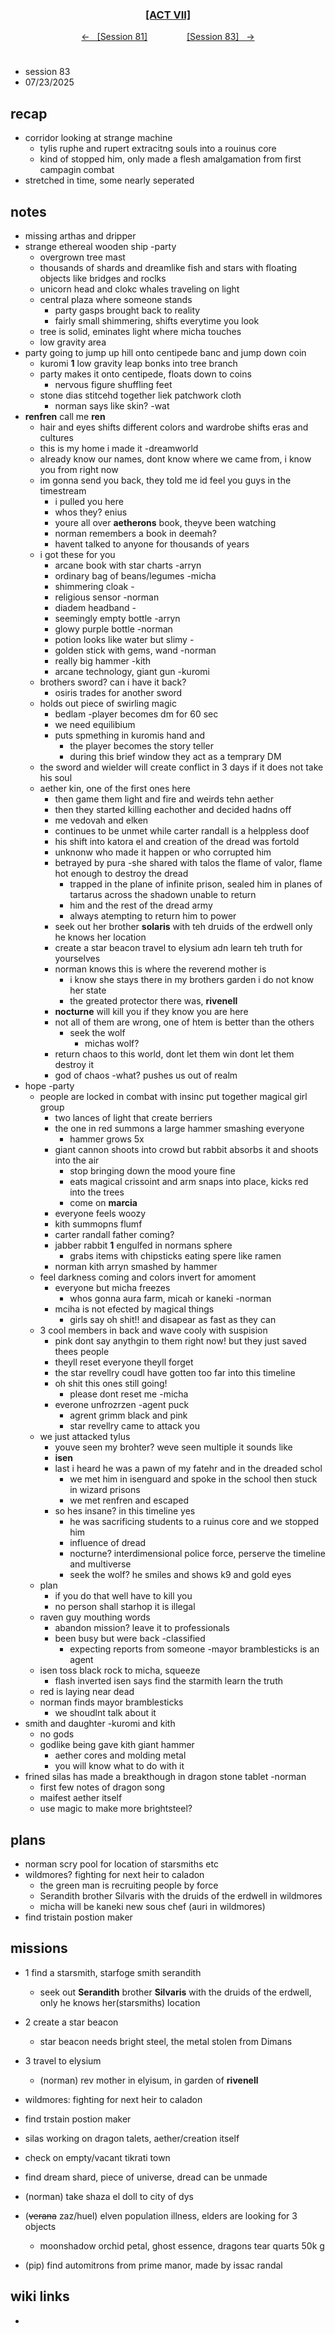 
<div align="center">
  <h3 align="center"><a href="https://github.com/h-griffin/dnd-notes/blob/main/grimmhaus/act-VII" >[ACT VII]</a></h3>
  <p align="center">
    <a href="https://github.com/h-griffin/dnd-notes/blob/main/grimmhaus/act-VII/24-02-05.md" >&larr; &nbsp; [Session 81]</a>
    &nbsp;&nbsp;&nbsp;&nbsp;&nbsp;&nbsp;&nbsp;&nbsp;&nbsp;&nbsp;&nbsp;&nbsp;&nbsp;&nbsp;
    <a href="https://github.com/h-griffin/dnd-notes/blob/main/grimmhaus/act-VII/25-02-12.md" >[Session 83] &nbsp; &rarr;</a>
  </p>
</div>

#
- session 83
- 07/23/2025

## recap
-  corridor looking at strange machine
    - tylis ruphe and rupert extracitng souls into a rouinus core
    - kind of stopped him, only made a flesh amalgamation from first campagin combat
- stretched in time, some nearly seperated

## notes
- missing arthas and dripper
- strange ethereal wooden ship -party
    - overgrown tree mast
    - thousands of shards and dreamlike fish and stars with floating objects like bridges and roclks
    - unicorn head and clokc whales traveling on light
    - central plaza where someone stands
        - party gasps brought back to reality
        - fairly small shimmering, shifts everytime you look
    - tree is solid, eminates light where micha touches
    - low gravity area
- party going to jump up hill onto centipede banc and jump down coin
    - kuromi **1** low gravity leap bonks into tree branch
    - party makes it onto centipede, floats down to coins
        - nervous figure shuffling feet
    - stone dias stitcehd together liek patchwork cloth
        - norman says like skin? -wat
- **renfren** call me **ren**
    - hair and eyes shifts different colors and wardrobe shifts eras and cultures
    - this is my home i made it -dreamworld
    - already know our names, dont know where we came from, i know you from right now
    - im gonna send you back, they told me id feel you guys in the timestream
        - i pulled you here
        - whos they? enius
        - youre all over **aetherons** book, theyve been watching
        - norman remembers a book in deemah?
        - havent talked to anyone for thousands of years
    - i got these for you
        - arcane book with star charts -arryn
        - ordinary bag of beans/legumes -micha
        - shimmering cloak -
        - religious sensor -norman
        - diadem headband -
        - seemingly empty bottle -arryn
        - glowy purple bottle -norman
        - potion looks like water but slimy -
        - golden stick with gems, wand -norman
        - really big hammer -kith
        - arcane technology, giant gun -kuromi
    - brothers sword? can i have it back?
        - osiris trades for another sword
    - holds out piece of swirling magic
        - bedlam -player becomes dm for 60 sec
        - we need equilibium
        - puts spmething in kuromis hand and
            - the player becomes the story teller
            - during this brief window they act as a temprary DM
    - the sword and wielder will create conflict in 3 days if it does not take his soul
    - aether kin, one of the first ones here
        - then game them light and fire and weirds tehn aether
        - then they started killing eachother and decided hadns off
        - me vedovah and elken
        - continues to be unmet while carter randall is a helppless doof
        - his shift into katora el and creation of the dread was fortold
        - unknonw who made it happen or who corrupted him
        - betrayed by pura -she shared with talos the flame of valor, flame hot enough to destroy the dread
            - trapped in the plane of infinite prison, sealed him in planes of tartarus across the shadown unable to return
            - him and the rest of the dread army
            - always atempting to return him to power
        - seek out her brother **solaris** with teh druids of the erdwell only he knows her location
        - create a star beacon travel to elysium adn learn teh truth for yourselves
        - norman knows this is where the reverend mother is
            - i know she stays there in my brothers garden i do not know her state
            - the greated protector there was, **rivenell**
        - **nocturne** will kill you if they know you are here
        - not all of them are wrong, one of htem is better than the others
            - seek the wolf
                - michas wolf?
        - return chaos to this world, dont let them win dont let them destroy it
        - god of chaos -what? pushes us out of realm
- hope -party
    - people are locked in combat with insinc put together magical girl group
        - two lances of light that create berriers
        - the one in red summons a large hammer smashing everyone
            - hammer grows 5x
        - giant cannon shoots into crowd but rabbit absorbs it and shoots into the air
            - stop bringing down the mood youre fine
            - eats magical crissoint and arm snaps into place, kicks red into the trees
            - come on **marcia**
        - everyone feels woozy
        - kith summopns flumf
        - carter randall father coming?
        - jabber rabbit **1** engulfed in normans sphere
            - grabs items with chipsticks eating spere like ramen
        - norman kith arryn smashed by hammer
    - feel darkness coming and colors invert for amoment
        - everyone but micha freezes
            - whos gonna aura farm, micah or kaneki -norman
        - mciha is not efected by magical things
            - girls say oh shit!! and disapear as fast as they can
    - 3 cool members in back and wave cooly with suspision
        - pink dont say anythgin to them right now! but they just saved thees people
        - theyll reset everyone theyll forget
        - the star revellry coudl have gotten too far into this timeline
        - oh shit this ones still going!
            - please dont reset me -micha
        - everone unfrozrzen -agent puck
            - agrent grimm black and pink
            - star revellry came to attack you
    - we just attacked tylus
        - youve seen my brohter? weve seen multiple it sounds like
        - **isen**
        - last i heard he was a pawn of my fatehr and in the dreaded schol
            - we met him in isenguard and spoke in the school then stuck in wizard prisons
            - we met renfren and escaped
        - so hes insane? in this timeline yes
            - he was sacrificing students to a ruinus core and we stopped him
            - influence of dread
            - nocturne? interdimensional police force, perserve the timeline and multiverse
            - seek the wolf? he smiles and shows k9 and gold eyes
    - plan
        - if you do that well have to kill you
        - no person shall starhop it is illegal
    - raven guy mouthing words
        - abandon mission? leave it to professionals
        - been busy but were back -classified
            - expecting reports from someone -mayor bramblesticks is an agent
    - isen toss black rock to micha, squeeze
        - flash inverted isen says find the starmith learn the truth
    - red is laying near dead
    - norman finds mayor bramblesticks
        - we shoudlnt talk about it
- smith and daughter -kuromi and kith
    - no gods
    - godlike being gave kith giant hammer
        - aether cores and molding metal
        - you will know what to do with it
- frined silas has made a breakthough in dragon stone tablet -norman
    - first few notes of dragon song
    - maifest aether itself
    - use magic to make more brightsteel?

## plans
- norman scry pool for location of starsmiths etc
- wildmores? fighting for next heir to caladon
    - the green man is recruiting people by force
    - Serandith brother Silvaris with the druids of the erdwell in wildmores
    - micha will be kaneki new sous chef (auri in wildmores)
- find tristain postion maker

## missions
- 1 find a starsmith, starfoge smith serandith
    - seek out **Serandith** brother **Silvaris** with the druids of the erdwell, only he knows her(starsmiths) location
- 2 create a star beacon
    - star beacon needs bright steel, the metal stolen from Dimans
- 3 travel to elysium
    - (norman) rev mother in elyisum, in garden of **rivenell**
- wildmores: fighting for next heir to caladon
- find trstain postion maker
- silas working on dragon talets, aether/creation itself

- check on empty/vacant tikrati town
- find dream shard, piece of universe, dread can be unmade
- (norman) take shaza el doll to city of dys
- (~~verana~~ zaz/huel) elven population illness, elders are looking for 3 objects
    - moonshadow orchid petal, ghost essence, dragons tear quarts 50k g
- (pip) find automitrons from prime manor, made by issac randal

## wiki links
-
